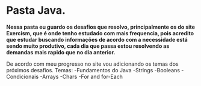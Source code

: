 # Pasta Java.
**Nessa pasta eu guardo os desafios que resolvo, principalmente os do site Exercism, que é onde tenho estudado com mais frequencia, pois acredito que estudar buscando informações de acordo com a necessidade está sendo muito produtivo, cada dia que passa estou resolvendo as demandas mais rapido que no dia anterior.**

De acordo com meu progresso no site vou adicionando os temas dos próximos desafios.
Temas: 
-Fundamentos do Java
-Strings
-Booleans
-Condicionais
-Arrays
-Chars
-For and for-Each
